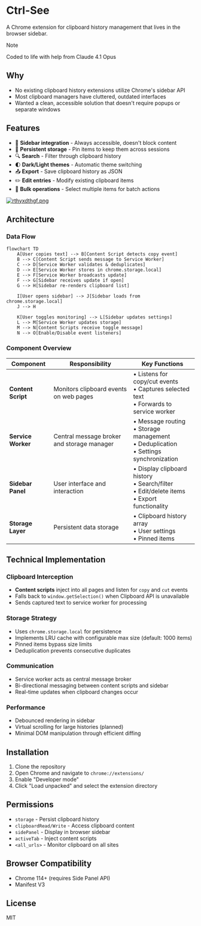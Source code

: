 # Ctrl-See

A Chrome extension for clipboard history management that lives in the browser sidebar.

> [!NOTE]
> Coded to life with help from Claude 4.1 Opus

## Why

- No existing clipboard history extensions utilize Chrome's sidebar API
- Most clipboard managers have cluttered, outdated interfaces
- Wanted a clean, accessible solution that doesn't require popups or separate windows

## Features

- 📍 **Sidebar integration** - Always accessible, doesn't block content
- 💾 **Persistent storage** - Pin items to keep them across sessions
- 🔍 **Search** - Filter through clipboard history
- 🌓 **Dark/Light themes** - Automatic theme switching
- 📤 **Export** - Save clipboard history as JSON
- ✏️ **Edit entries** - Modify existing clipboard items
- 🎯 **Bulk operations** - Select multiple items for batch actions

[![rthyxdthgf.png](https://i.postimg.cc/wxng4Whz/rthyxdthgf.png)](https://postimg.cc/YjN5hznD)

## Architecture

### Data Flow

```mermaid
flowchart TD
    A[User copies text] --> B[Content Script detects copy event]
    B --> C[Content Script sends message to Service Worker]
    C --> D[Service Worker validates & deduplicates]
    D --> E[Service Worker stores in chrome.storage.local]
    E --> F[Service Worker broadcasts update]
    F --> G[Sidebar receives update if open]
    G --> H[Sidebar re-renders clipboard list]
    
    I[User opens sidebar] --> J[Sidebar loads from chrome.storage.local]
    J --> H
    
    K[User toggles monitoring] --> L[Sidebar updates settings]
    L --> M[Service Worker updates storage]
    M --> N[Content Scripts receive toggle message]
    N --> O[Enable/Disable event listeners]
```

### Component Overview

| Component | Responsibility | Key Functions |
|-----------|---------------|---------------|
| **Content Script** | Monitors clipboard events on web pages | • Listens for copy/cut events<br>• Captures selected text<br>• Forwards to service worker |
| **Service Worker** | Central message broker and storage manager | • Message routing<br>• Storage management<br>• Deduplication<br>• Settings synchronization |
| **Sidebar Panel** | User interface and interaction | • Display clipboard history<br>• Search/filter<br>• Edit/delete items<br>• Export functionality |
| **Storage Layer** | Persistent data storage | • Clipboard history array<br>• User settings<br>• Pinned items |

## Technical Implementation

### Clipboard Interception
- **Content scripts** inject into all pages and listen for `copy` and `cut` events
- Falls back to `window.getSelection()` when Clipboard API is unavailable
- Sends captured text to service worker for processing

### Storage Strategy
- Uses `chrome.storage.local` for persistence
- Implements LRU cache with configurable max size (default: 1000 items)
- Pinned items bypass size limits
- Deduplication prevents consecutive duplicates

### Communication
- Service worker acts as central message broker
- Bi-directional messaging between content scripts and sidebar
- Real-time updates when clipboard changes occur

### Performance
- Debounced rendering in sidebar
- Virtual scrolling for large histories (planned)
- Minimal DOM manipulation through efficient diffing

## Installation

1. Clone the repository
2. Open Chrome and navigate to `chrome://extensions/`
3. Enable "Developer mode"
4. Click "Load unpacked" and select the extension directory

## Permissions

- `storage` - Persist clipboard history
- `clipboardRead/Write` - Access clipboard content
- `sidePanel` - Display in browser sidebar
- `activeTab` - Inject content scripts
- `<all_urls>` - Monitor clipboard on all sites

## Browser Compatibility

- Chrome 114+ (requires Side Panel API)
- Manifest V3

## License

MIT
